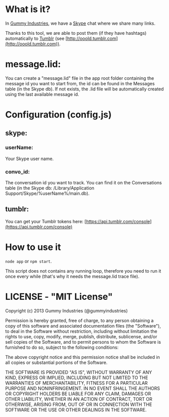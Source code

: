 # What is it?

In [Gummy Industries](http://gummyindustries.com), we have a [Skype](http://skype.com) chat where we share many links.

Thanks to this tool, we are able to post them (if they have hashtags) automatically to [Tumblr](http://tumblr.com) (see [http://ooold.tumblr.com](http://ooold.tumblr.com)).

# message.lid:

You can create a "message.lid" file in the app root folder containing the message id you want to start from, the id can be found in the Messages table (in the Skype db).
If not exists, the .lid file will be automatically created using the last available message id.

# Configuration (config.js)

## skype:
### userName:
Your Skype user name.
### convo_id:
The conversation id you want to track. You can find it on the Conversations table (in the Skype db: /Library/Application Support/Skype/%userName%/main.db).

## tumblr:
You can get your Tumblr tokens here: 
[https://api.tumblr.com/console](https://api.tumblr.com/console)

# How to use it

`node app` or `npm start`.

This script does not contains any running loop, therefore you need to run it once every while (that's why it needs the message.lid trace file).

# LICENSE - "MIT License"

Copyright (c) 2013 Gummy Industries (@gummyindustries)

Permission is hereby granted, free of charge, to any person obtaining a copy of this software and associated documentation files (the "Software"), to deal in the Software without restriction, including without limitation the rights to use, copy, modify, merge, publish, distribute, sublicense, and/or sell copies of the Software, and to permit persons to whom the Software is furnished to do so, subject to the following conditions:

The above copyright notice and this permission notice shall be included in all copies or substantial portions of the Software.

THE SOFTWARE IS PROVIDED "AS IS", WITHOUT WARRANTY OF ANY KIND, EXPRESS OR IMPLIED, INCLUDING BUT NOT LIMITED TO THE WARRANTIES OF MERCHANTABILITY, FITNESS FOR A PARTICULAR PURPOSE AND NONINFRINGEMENT. IN NO EVENT SHALL THE AUTHORS OR COPYRIGHT HOLDERS BE LIABLE FOR ANY CLAIM, DAMAGES OR OTHER LIABILITY, WHETHER IN AN ACTION OF CONTRACT, TORT OR OTHERWISE, ARISING FROM, OUT OF OR IN CONNECTION WITH THE SOFTWARE OR THE USE OR OTHER DEALINGS IN THE SOFTWARE.